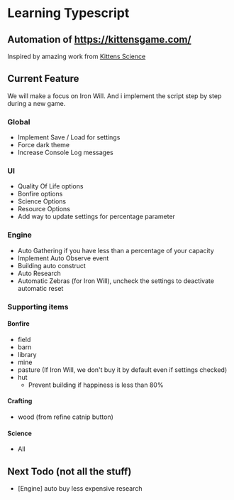 # Learning Typescript

## Automation of https://kittensgame.com/

Inspired by amazing work from [Kittens Science](https://github.com/kitten-science/kitten-scientists)

## Current Feature

We will make a focus on Iron Will. And i implement the script step by step during a new game.

### Global

- Implement Save / Load for settings
- Force dark theme
- Increase Console Log messages

### UI

- Quality Of Life options
- Bonfire options
- Science Options
- Resource Options
- Add way to update settings for percentage parameter

### Engine

- Auto Gathering if you have less than a percentage of your capacity
- Implement Auto Observe event
- Building auto construct
- Auto Research
- Automatic Zebras (for Iron Will), uncheck the settings to deactivate automatic reset

### Supporting items

#### Bonfire

- field
- barn
- library
- mine
- pasture (If Iron Will, we don't buy it by default even if settings checked)
- hut
  - Prevent building if happiness is less than 80%

#### Crafting

- wood (from refine catnip button)

#### Science

- All

## Next Todo (not all the stuff)

- [Engine] auto buy less expensive research
